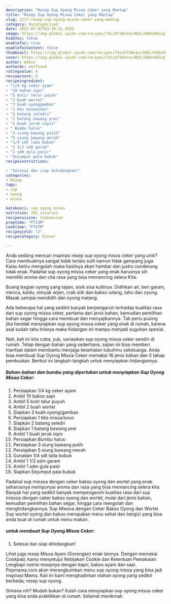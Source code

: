 ```yaml
---
description: "Resep Sup Oyong Misoa Ceker yang Mantap"
title: "Resep Sup Oyong Misoa Ceker yang Mantap"
slug: 2217-resep-sup-oyong-misoa-ceker-yang-mantap
category: Uncategorized
date: 2022-07-07T03:38:31.450Z
image: https://img-global.cpcdn.com/recipes/74ccbf38e1ec30dc/680x482cq70/sup-oyong-misoa-ceker-foto-resep-utama.jpg
hideToc: false
enableToc: true
enableTocContent: false
thumbnail: https://img-global.cpcdn.com/recipes/74ccbf38e1ec30dc/680x482cq70/sup-oyong-misoa-ceker-foto-resep-utama.jpg
cover: https://img-global.cpcdn.com/recipes/74ccbf38e1ec30dc/680x482cq70/sup-oyong-misoa-ceker-foto-resep-utama.jpg
author: Admin
authorAv: notfound
ratingvalue: 4
reviewcount: 8
recipeingredient:
- "1/4 kg ceker ayam"
- "10 bakso sapi"
- "5 butir telur puyuh"
- "2 buah wortel"
- "3 buah oyonggambas"
- "1 bks misoasoun"
- "2 batang seledri"
- "1 batang bawang prei"
- "1 buah jeruk nipis"
- " Bumbu halus"
- "3 siung bawang putih"
- "5 siung bawang merah"
- "1/4 sdt lada bubuk"
- "1 1/2 sdm garam"
- "1 sdm gula pasir"
- "Sejumput pala bubuk"
recipeinstructions:

- "Selesai dan siap dihidangkan!"
categories:
- Resep
tags:
- sup
- oyong
- misoa

katakunci: sup oyong misoa 
nutrition: 281 calories
recipecuisine: Indonesian
preptime: "PT23M"
cooktime: "PT47M"
recipeyield: "2"
recipecategory: Dinner

---
```





Anda sedang mencari inspirasi resep sup oyong misoa ceker yang unik? Cara membuatnya sangat tidak terlalu sulit namun tidak gampang juga. Kalau keliru mengolah maka hasilnya akan hambar dan justru cenderung tidak enak. Padahal sup oyong misoa ceker yang enak harusnya sih memiliki aroma dan cita rasa yang bisa memancing selera Kita.





Buang bagian oyong yang tajam, sisik sisa kulitnya. Didihkan air, beri garam, merica, kaldu, minyak wijen, crab stik dan bakso udang, tahu dan oyong. Masak sampai mendidih dan oyong matang.

Ada beberapa hal yang sedikit banyak berpengaruh terhadap kualitas rasa dari sup oyong misoa ceker, pertama dari jenis bahan, kemudian pemilihan bahan segar hingga cara membuat dan menyajikannya. Tak perlu pusing jika hendak menyiapkan sup oyong misoa ceker yang enak di rumah, karena asal sudah tahu triknya maka hidangan ini mampu menjadi suguhan spesial.






Nah, kali ini kita coba, yuk, variasikan sup oyong misoa ceker sendiri di rumah. Tetap dengan bahan yang sederhana, sajian ini bisa memberi manfaat dalam membantu menjaga kesehatan tubuhmu sekeluarga. Anda bisa membuat Sup Oyong Misoa Ceker memakai 16 jenis bahan dan 0 tahap pembuatan. Berikut ini langkah-langkah untuk menyiapkan hidangannya.

<!--inarticleads1-->

##### Bahan-bahan dan bumbu yang diperlukan untuk menyiapkan Sup Oyong Misoa Ceker:

1. Persiapkan 1/4 kg ceker ayam
1. Ambil 10 bakso sapi
1. Ambil 5 butir telur puyuh
1. Ambil 2 buah wortel
1. Siapkan 3 buah oyong/gambas
1. Persiapkan 1 bks misoa/soun
1. Siapkan 2 batang seledri
1. Siapkan 1 batang bawang prei
1. Ambil 1 buah jeruk nipis
1. Persiapkan  Bumbu halus:
1. Persiapkan 3 siung bawang putih
1. Persiapkan 5 siung bawang merah
1. Gunakan 1/4 sdt lada bubuk
1. Ambil 1 1/2 sdm garam
1. Ambil 1 sdm gula pasir
1. Siapkan Sejumput pala bubuk


Padahal sup miesoa dengan ceker bakso oyong dan wortel yang enak seharusnya mempunyai aroma dan rasa yang bisa memancing selera kita. Banyak hal yang sedikit banyak mempengaruhi kualitas rasa dari sup miesoa dengan ceker bakso oyong dan wortel, mulai dari jenis bahan, kemudian pemilihan bahan segar, hingga cara mengolah dan menghidangkannya. Sup Miesoa dengan Ceker Bakso Oyong dan Wortel. Sup wortel oyong dan bakso merupakan menu sehat dan bergizi yang bisa anda buat di rumah untuk menu makan. 

<!--inarticleads2-->

#####  untuk membuat Sup Oyong Misoa Ceker:


1. Selesai dan siap dihidangkan!

Lihat juga resep Misoa Ayam (Gorengan) enak lainnya. Dengan memakai Cookpad, kamu menyetujui Kebijakan Cookie dan Ketentuan Pemakaian. Lengkapi nutrisi resepnya dengan kapri, bakso ayam dan sapi. Popmama.com akan merangkumkan menu sup oyong misoa yang bisa jadi inspirasi Mama. Kali ini kami menghadirkan olahan oyong yang sedikit berbeda; resep sup oyong. 

Gimana nih? Mudah bukan? Itulah cara menyiapkan sup oyong misoa ceker yang bisa anda praktikkan di rumah. Selamat menikmati
